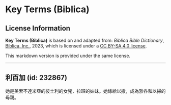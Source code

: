 # Key Terms (Biblica)

## License Information

**Key Terms (Biblica)** is based on and adapted from: _Biblica Bible Dictionary_, [Biblica, Inc.](https://www.biblica.com/), 2023, which is licensed under a [CC BY-SA 4.0 license](https://creativecommons.org/licenses/by-sa/4.0/legalcode.en).

This markdown version is provided under the same license.



--------------------------------

## 利百加 (id: 232867)

她是美索不達米亞的彼土利的女兒，拉班的妹妹。她嫁給以撒，成為雅各和以掃的母親。


